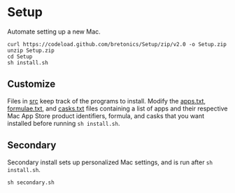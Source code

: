# Setup

Automate setting up a new Mac.

```
curl https://codeload.github.com/bretonics/Setup/zip/v2.0 -o Setup.zip
unzip Setup.zip
cd Setup
sh install.sh
```

Customize
---
Files in [src](https://github.com/bretonics/Setup/tree/master/src) keep track of the programs to install. Modify the [apps.txt](https://github.com/bretonics/Setup/blob/master/src/apps.txt), [formulae.txt](https://github.com/bretonics/Setup/blob/master/src/formulae.txt), and  [casks.txt](https://github.com/bretonics/Setup/blob/master/src/casks.txt) files containing a list of apps and their respective Mac App Store product identifiers, formula, and casks that you want installed before running `sh install.sh`.

Secondary
---
Secondary install sets up personalized Mac settings, and is run after `sh install.sh`.

```
sh secondary.sh
```
